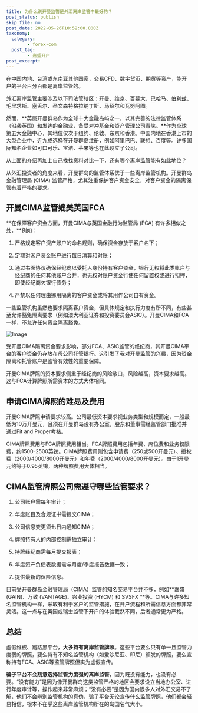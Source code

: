 ```yaml
---
title: 为什么说开曼监管是外汇离岸监管中最好的？
post_status: publish
skip_file: no
post_date: 2022-05-26T10:52:00.000Z
taxonomy:
  category:
        - forex-com
  post_tag:
        - 嘉盛开户
post_excerpt: 
---
```

在中国内地、台湾或东南亚其他国家，交易CFD、数字货币、期货等资产，能开户的平台百分百都是离岸监管的。

外汇离岸监管主要涉及以下司法管辖区：开曼、维京、百慕大、巴哈马、伯利兹、毛里求斯、塞舌尔、圣文森特格拉纳丁斯、马绍尔和瓦努阿图。

然而，**英属开曼群岛作为全球十大金融岛屿之一，以其完善的法律监管体系（沿袭英国）和发达的金融业，备受对冲基金和资产管理公司青睐。**作为全球第五大金融中心，其地位仅次于纽约、伦敦、东京和香港。中国内地在香港上市的大型企业中，近九成选择在开曼群岛注册，例如阿里巴巴、联想、百度等。许多国际知名企业如可口可乐、宝洁、苹果等也在此设立子公司。

从上面的介绍再加上自己找找资料对比一下，还有哪个离岸监管能有如此地位？

从外汇投资者的角度来看，开曼群岛的监管体系优于一些离岸监管机构。开曼群岛金融管理局 (CIMA) 监管严格，尤其注重保护客户资金安全，对客户资金的隔离保管有着严格的要求。

## 开曼CIMA监管媲美英国FCA

**在保障客户资金方面，开曼CIMA与英国金融行为监管局 (FCA) 有许多相似之处，**例如：

1. 严格规定客户资产账户的命名规则，确保资金存放于客户名下；

1. 定期对客户资金账户进行每日清算和对账；

1. 通过书面协议确保经纪商以受托人身份持有客户资金，银行无权将此类账户与经纪商的任何其他账户合并，也无权对账户资金行使任何留置权或进行扣押，即使经纪商欠银行债务；

1. 严禁以任何理由挪用隔离的客户资金或将其用作公司自有资金。

一些监管机构虽然也要求隔离客户资金，但具体规定和执行力度有所不同，有些甚至允许豁免隔离要求（例如澳大利亚证券和投资委员会ASIC）。开曼CIMA和FCA一样，不允许任何资金隔离豁免。

![Image](https://prod-files-secure.s3.us-west-2.amazonaws.com/39ed1227-6d7d-4570-be36-9ccd4a2c4241/bd849744-3fcb-4a37-8312-357962c8f065/image.png?X-Amz-Algorithm=AWS4-HMAC-SHA256&X-Amz-Content-Sha256=UNSIGNED-PAYLOAD&X-Amz-Credential=ASIAZI2LB466Z64RGQWJ%2F20250713%2Fus-west-2%2Fs3%2Faws4_request&X-Amz-Date=20250713T101343Z&X-Amz-Expires=3600&X-Amz-Security-Token=IQoJb3JpZ2luX2VjEPb%2F%2F%2F%2F%2F%2F%2F%2F%2F%2FwEaCXVzLXdlc3QtMiJGMEQCICIX2jZEPq%2B4%2BLexUWWgzxPxiQLIG4iaXd%2Fd8pbUW5E5AiAMAPXiS%2FlgBUkONEI4q39Yn4S5%2BheP95SSOBehgsZnBCqIBAj%2F%2F%2F%2F%2F%2F%2F%2F%2F%2F%2F8BEAAaDDYzNzQyMzE4MzgwNSIM1da8X%2FhFx7ut%2FVsWKtwDYnslt%2F1C%2BszV%2BPCSPI6I3w9vyvaLVyJef8st8gpmBSLSyKlPfaYtZECCt2o0mDAdbZZTU8siFxpJBgOf97VgQHxgPDs3uYtfqJr6ZDU%2BurNL1ULTlixF9PPMH6aOaVkfLHgOwBrb%2BioAifyK9hpQpme2UrUcv0NeUhyjAsjqUZSIYwGj9L7TBKwkxNkFc29v2dqTf%2FVPmzq61FO%2Fod5Xazc3ghAMhkOw94ETDYIRrTyYemW9AkrGZzG4WjnxLlsFJ%2BaDg86C3Td0rfVAYGDZSbH%2FX6i0P8BOwwTtFw6A0cduPJNu9FgbzHDSAi4vK12UMc4dnKhccOuVjs%2FDBqvfQrvQxnRivHhbWxrpbeMve2at1ODaKScl31LYSs4VT0eM9%2F%2BCeNMiu%2BSpmukSNoVn4RDk38YLpd7v%2FnSxG73e1p%2FV4rCNKbjtFpuNgvBWd9QlEtDJrFKrJwFKsi8441BZvl23ofYZYN2f0Tzfnf8VJlYjRgtjg2PSXhlKX54Bkdcmqey1tGLmyRNfK3mdCYfQ807gQjyrvLEZQzd9GhPUtO0EaV9vWzWRTuEE3YZTFQn9Cww4s8tpeYxu6FiiGOQwhthGyGF13aDkqXAAQl5NHI2kvG04I4CJ4THnqiIwt4jNwwY6pgEdm7T54nQ5stTn84APpxZ%2BWtu3ce4Fgt7RLIhmpbud9ZSfECBbAxZVECZXpBfpWCYo1NOpDVU44%2FWGtsC1HNOJdhrhh1peMBWdwo2eIX1M6R65jZQUAB1UsTQ6vt5bwvACyPVMNKDtKOFqZY59jnNxj5J5HB7AQe3R1%2BHlFixdK%2Fdg0nF7oxqAr%2BjTIKNKJTreGbH%2B%2FcMsKtjx2LFE18utnVKSTu7c&X-Amz-Signature=de2c651e389e9631cb79ad8b04db33ed00ac24a2748352c269c68277d46a5b65&X-Amz-SignedHeaders=host&x-amz-checksum-mode=ENABLED&x-id=GetObject)

受开曼CIMA隔离资金要求影响，部分FCA、ASIC监管的经纪商，其开曼CIMA平台的客户资金仍存放在母公司托管银行。这引发了我对开曼监管的兴趣，因为资金隔离和托管账户是监管有效性的重要保障。

开曼CIMA牌照的资本要求侧重于经纪商的风险敞口，风险越高，资本要求越高。这与FCA计算牌照所需资本的方式大体相同。

## **申请CIMA牌照的难易及费用**

开曼CIMA牌照申请要求较高。公司最低资本要求视业务类型和规模而定，一般最低为10万开曼元，且须在开曼群岛设有办公室，股东和董事需经监管部门批准并通过Fit and Proper考核。

CIMA牌照费用与FCA牌照费用相当。FCA牌照费用包括年费、席位费和业务权限费，约1500-2500英镑。CIMA牌照费用则包含申请费（250或500开曼元）、授权费（2000/4000/8000开曼元）和年费（2000/4000/8000开曼元）。由于1开曼元约等于0.95英镑，两种牌照费用大体相当。

## CIMA监管牌照公司需遵守哪些监管要求？

1. 公司账户需每年审计；

1. 年度账目及合规证书需提交CIMA；

1. 公司信息变更须七日内通知CIMA；

1. 牌照持有人的内部控制需独立审计；

1. 持牌经纪商需每月提交报表；

1. 年度资产负债表数据需与月度/季度报告数据一致；

1. 提供最新的保险信息。

目前受开曼群岛金融管理局（CIMA）监管的知名交易平台并不多，例如**嘉盛 (GAIN)、万致 (VANTAGE)、兴业投资 (HYCM) 和 SVSFX **等。CIMA与许多知名监管机构一样，采取有利于客户的监管措施，在开户流程和所需信息方面都非常灵活。这一点与在英国或瑞士监管下开户的体验截然不同，后者通常更为严格。

## 总结

虚假维权、跑路黑平台，**大多持有离岸监管牌照**。这些平台要么只有单一且监管力度弱的牌照，要么持有不知名监管机构（如爱沙尼亚、印尼）颁发的牌照，要么宣称持有FCA、ASIC等监管牌照但实为虚假宣传。

**骗子平台不会刻意选择监管力度强的离岸监管**，因为既没有能力，也没有必要。“没有能力”是因为像开曼群岛这类监管严格的地区会要求设立当地办公室、进行年度审计等，操作起来非常麻烦；“没有必要”是因为国内很多人对外汇交易不了解，他们不会辨别监管机构的真伪，骗子平台无论宣传什么监管牌照，他们都会轻易相信，根本不在乎这些离岸监管机构所在的岛国名气大小。
